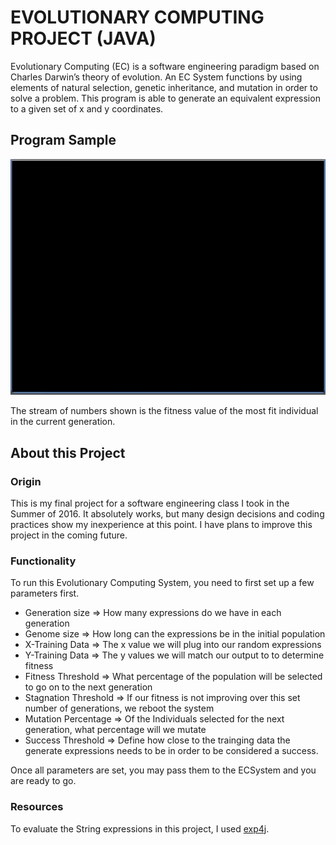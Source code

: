 # EVOLUTIONARY COMPUTING PROJECT (JAVA)
Evolutionary Computing (EC) is a software engineering paradigm based on Charles Darwin’s theory of evolution.  An EC System 
functions by using elements of natural selection, genetic inheritance, and mutation in order to solve a problem.  This program is able to generate an equivalent expression to a given set of x and y coordinates.

## Program Sample
![EC System Demo Java](ECJava-2.gif)

The stream of numbers shown is the fitness value of the most fit individual in the current generation.

## About this Project
### Origin
This is my final project for a software engineering class I took in the Summer of 2016.  It absolutely works, but many design decisions and coding practices show my inexperience at this point.  I have plans to improve this project in the coming future.      

### Functionality
To run this Evolutionary Computing System, you need to first set up a few parameters first.

* Generation size => How many expressions do we have in each generation
* Genome size => How long can the expressions be in the initial population
* X-Training Data => The x value we will plug into our random expressions
* Y-Training Data => The y values we will match our output to to determine fitness
* Fitness Threshold => What percentage of the population will be selected to go on to the next generation
* Stagnation Threshold => If our fitness is not improving over this set number of generations, we reboot the system
* Mutation Percentage => Of the Individuals selected for the next generation, what percentage will we mutate
* Success Threshold => Define how close to the trainging data the generate expressions needs to be in order to be considered a success.

Once all parameters are set, you may pass them to the ECSystem and you are ready to go.

### Resources
To evaluate the String expressions in this project, I used [exp4j](http://www.objecthunter.net/exp4j/).



